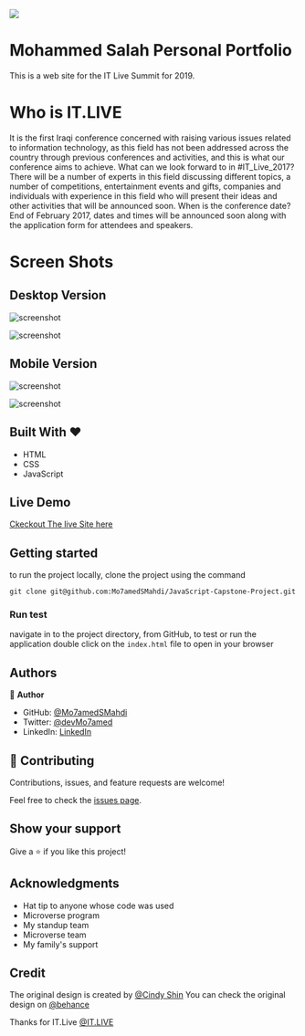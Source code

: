 ![](https://img.shields.io/badge/Microverse-blueviolet)

# Mohammed Salah Personal Portfolio

This is a web site for the IT Live Summit for 2019.

# Who is IT.LIVE

It is the first Iraqi conference concerned with raising various issues
related to information technology, as this field
has not been addressed across the country through previous conferences and activities, and this is
what our conference
aims to achieve.
What can we look forward to in #IT_Live_2017?
There will be a number of experts in this field discussing different topics, a number of
competitions, entertainment
events and gifts, companies and individuals with experience in this field who will present their
ideas and other
activities that will be announced soon.
When is the conference date?
End of February 2017, dates and times will be announced soon along with the application form for
attendees and speakers.

# Screen Shots

## Desktop Version

![screenshot](./images/screeshots/desktop-home.png)

![screenshot](./images/screeshots/desktop-about.png)

## Mobile Version

![screenshot](./images/screeshots/mobile-home.png)

![screenshot](./images/screeshots/mobile-about.png)

## Built With &hearts;

- HTML
- CSS
- JavaScript

## Live Demo

[Ckeckout The live Site here](https://mo7amedsmahdi.github.io/JavaScript-Capstone-Project/)

## Getting started

to run the project locally, clone the project using the command

`git clone git@github.com:Mo7amedSMahdi/JavaScript-Capstone-Project.git`

### Run test

navigate in to the project directory, from GitHub,
to test or run the application double click on the `index.html` file to open in your browser

## Authors

👤 **Author**

- GitHub: [@Mo7amedSMahdi](https://github.com/Mo7amedSMahdi)
- Twitter: [@devMo7amed](https://twitter.com/devMo7amed)
- LinkedIn: [LinkedIn](https://www.linkedin.com/in/mohammed-mahdi-b20340162/)

## 🤝 Contributing

Contributions, issues, and feature requests are welcome!

Feel free to check the [issues page](../../issues/).

## Show your support

Give a ⭐️ if you like this project!

## Acknowledgments

- Hat tip to anyone whose code was used
- Microverse program
- My standup team
- Microverse team
- My family's support

## Credit

The original design is created by [@Cindy Shin](https://www.behance.net/adagio07)
You can check the original design on [@behance](https://www.behance.net/gallery/29845175/CC-Global-Summit-2015)

Thanks for IT.Live [@IT.LIVE](https://www.facebook.com/ITLiveForum)
